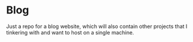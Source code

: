 # Blog

Just a repo for a blog website, which will also contain other projects that I tinkering with and want to host on a single machine.

